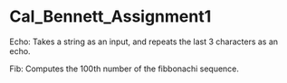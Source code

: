 # Cal_Bennett_Assignment1

Echo: Takes a string as an input, and repeats the last 3 characters as an echo.

Fib: Computes the 100th number of the fibbonachi sequence.
